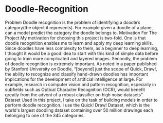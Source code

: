 # Doodle-Recognition
Problem
Doodle recognition is the problem of identifying a doodle’s category(the object it represents). For example given a doodle of a plane, can a model predict the category the doodle belongs to.
Motivation For The Project
My motivation for choosing this project is two-fold. One is that doodle recognition enables me to learn and apply my deep learning skills. Since doodles have less complexity to them, as a beginner to deep learning, I thought it would be a good idea to start with this kind of simple data before going to train more complicated and layered images.
Secondly, the problem of doodle recognition is extremely important. As noted in a paper published by Stanford University on Doodle, “[beyond] just the scope of Quick, Draw!, the ability to recognize and classify hand-drawn doodles has important implications for the development of artificial intelligence at large. For example, research in computer vision and pattern recognition, especially in subfields such as Optical Character Recognition (OCR), would benefit greatly from the advent of a robust classifier on high noise datasets”. 
Dataset Used
In this project, I take on the task of building models in order to perform doodle recognition. I use the Quick! Draw! Dataset, which is the world's largest doodling dataset containing over 50 million drawings each belonging to one of the 345 categories.
